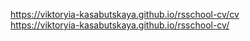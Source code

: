 https://viktoryia-kasabutskaya.github.io/rsschool-cv/cv  
https://viktoryia-kasabutskaya.github.io/rsschool-cv/
